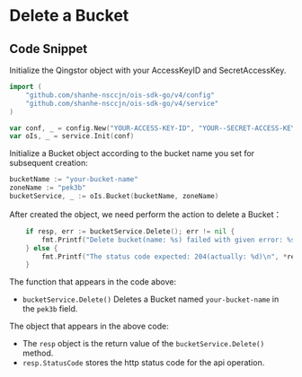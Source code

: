 # Delete a Bucket

## Code Snippet

Initialize the Qingstor object with your AccessKeyID and SecretAccessKey.

```go
import (
	"github.com/shanhe-nsccjn/ois-sdk-go/v4/config"
	"github.com/shanhe-nsccjn/ois-sdk-go/v4/service"
)

var conf, _ = config.New("YOUR-ACCESS-KEY-ID", "YOUR--SECRET-ACCESS-KEY")
var oIs, _ = service.Init(conf)
```

Initialize a Bucket object according to the bucket name you set for subsequent creation:

```go
bucketName := "your-bucket-name"
zoneName := "pek3b"
bucketService, _ := oIs.Bucket(bucketName, zoneName)
```

After created the object, we need perform the action to delete a Bucket：

```go
	if resp, err := bucketService.Delete(); err != nil {
		fmt.Printf("Delete bucket(name: %s) failed with given error: %s\n", bucketName, err)
	} else {
		fmt.Printf("The status code expected: 204(actually: %d)\n", *resp.StatusCode)
	}
```

The function that appears in the code above:
- `bucketService.Delete()` Deletes a Bucket named `your-bucket-name` in the `pek3b` field.

The object that appears in the above code:
- The `resp` object is the return value of the `bucketService.Delete()` method.
- `resp.StatusCode` stores the http status code for the api operation.

